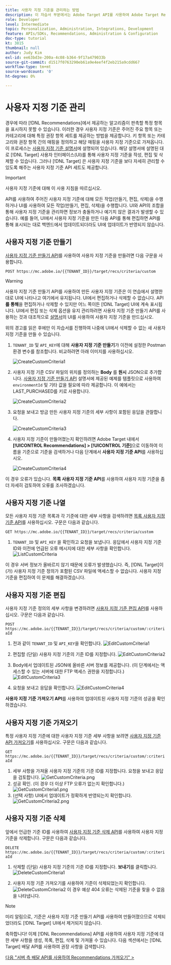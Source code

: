```yaml
---
title: 사용자 지정 기준을 관리하는 방법
description: 이 자습서 부분에서는 Adobe Target API를 사용하여 Adobe Target Recommendations 기준을 관리, 만들기, 목록, 편집, 가져오기 및 삭제하는 데 필요한 단계를 개발자에게 안내합니다.
role: Developer
level: Intermediate
topic: Personalization, Administration, Integrations, Development
feature: APIs/SDKs, Recommendations, Administration & Configuration
doc-type: tutorial
kt: 3815
thumbnail: null
author: Judy Kim
exl-id: ee63bd3e-200a-4c08-b364-9f17a479033b
source-git-commit: d1517f0763290eb61a9e4eef4f2eb215a9cdd667
workflow-type: tm+mt
source-wordcount: '0'
ht-degree: 0%

---
```


# 사용자 지정 기준 관리

경우에 따라 [!DNL Recommendations]에서 제공하는 알고리즘이 판촉할 특정 항목을 표시하지 못할 수 있습니다. 이러한 경우 사용자 지정 기준은 주어진 주요 항목 또는 카테고리에 대해 특정 권장 항목 세트를 제공하는 방법을 제공합니다. 키 항목 또는 카테고리와 권장 항목 간의 매핑을 정의하고 해당 매핑을 사용자 지정 기준으로 가져옵니다. 이 프로세스는 [사용자 지정 기준 설명서](https://experienceleague.adobe.com/docs/target/using/recommendations/criteria/recommendations-csv.html?lang=en)에 설명되어 있습니다. 해당 설명서에 설명된 대로 [!DNL Target] 사용자 인터페이스(UI)를 통해 사용자 지정 기준을 작성, 편집 및 삭제할 수 있습니다. 그러나 [!DNL Target] 은 사용자 지정 기준을 보다 자세히 관리할 수 있도록 해주는 사용자 지정 기준 API 세트도 제공합니다.

>[!IMPORTANT]
>
>사용자 지정 기준에 대해 이 사용 지침을 따르십시오.
>
> API를 사용하여 주어진 사용자 지정 기준에 대해 모든 작업(만들기, 편집, 삭제)을 수행하거나 UI를 사용하여 모든 작업(만들기, 편집, 삭제)을 수행합니다. UI와 API의 조합을 통해 사용자 지정 기준을 관리하면 정보가 충돌하거나 예기치 않은 결과가 발생할 수 있습니다. 예를 들어, UI에서 사용자 지정 기준을 만든 다음 API를 통해 편집하면 API를 통해 표시되는 대로 백엔드에서 업데이트되더라도 UI에 업데이트가 반영되지 않습니다.

## 사용자 지정 기준 만들기

[사용자 지정 기준 만들기 API](https://developers.adobetarget.com/api/recommendations/#operation/createCriteriaCustom)를 사용하여 사용자 지정 기준을 만들려면 다음 구문을 사용합니다.

`POST https://mc.adobe.io/{{TENANT_ID}}/target/recs/criteria/custom`

>[!WARNING]
>
>사용자 지정 기준 만들기 API를 사용하여 만든 사용자 지정 기준은 이 연습에서 설명한 대로 UI에 나타나고 여기에서 유지됩니다. UI에서 편집하거나 삭제할 수 없습니다. API **를 통해**&#x200B;을 편집하거나 삭제할 수 있지만 어느 쪽이든 [!DNL Target] UI에 계속 표시됩니다. UI에서 편집 또는 삭제 옵션을 유지 관리하려면 사용자 지정 기준 만들기 API를 사용하는 것과 대조적으로 [설명서](https://experienceleague.adobe.com/docs/target/using/recommendations/criteria/recommendations-csv.html?lang=en)의 UI를 사용하여 사용자 지정 기준을 만드십시오.

위의 경고를 읽은 후에만 이 자습서를 진행하여 나중에 UI에서 삭제할 수 없는 새 사용자 지정 기준을 만들 수 있습니다.

1. `TENANT_ID` 및 `API_KEY`에 대해 **사용자 지정 기준 만들기**&#x200B;가 이전에 설정한 Postman 환경 변수를 참조합니다. 비교하려면 아래 이미지를 사용하십시오.

   ![CreateCustomCriteria1](assets/CreateCustomCriteria1.png)

2. 사용자 지정 기준 CSV 파일의 위치를 정의하는 **Body** 를 **원시** JSON으로 추가합니다. [사용자 지정 기준 만들기 API](https://developers.adobetarget.com/api/recommendations/#operation/getAllCriteriaCustom) 설명서에 제공된 예제를 템플릿으로 사용하여 `environmentId` 및 기타 값을 필요에 따라 제공합니다. 이 예에서는 LAST_PURCHASED를 키로 사용합니다.

   ![CreateCustomCriteria2](assets/CreateCustomCriteria2.png)

3. 요청을 보내고 방금 만든 사용자 지정 기준의 세부 사항이 포함된 응답을 관찰합니다.

   ![CreateCustomCriteria3](assets/CreateCustomCriteria3.png)

4. 사용자 지정 기준이 만들어졌는지 확인하려면 Adobe Target 내에서 **[!UICONTROL Recommendations] > [!UICONTROL 기준]**&#x200B;으로 이동하여 이름을 기준으로 기준을 검색하거나 다음 단계에서 **사용자 지정 기준 API**&#x200B;를 사용하십시오.

   ![CreateCustomCriteria4](assets/CreateCustomCriteria4.png)

이 경우 오류가 있습니다. **목록 사용자 지정 기준 API**&#x200B;를 사용하여 사용자 지정 기준을 좀 더 자세히 검토하여 오류를 조사하겠습니다.

## 사용자 지정 기준 나열

모든 사용자 지정 기준 목록과 각 기준에 대한 세부 사항을 검색하려면 [목록 사용자 지정 기준 API](https://developers.adobetarget.com/api/recommendations/#operation/getAllCriteriaCustom)를 사용하십시오. 구문은 다음과 같습니다.

`GET https://mc.adobe.io/{{TENANT_ID}}/target/recs/criteria/custom`

1. `TENANT_ID` 및 `API_KEY` 을 확인하고 요청을 보냅니다. 응답에서 사용자 지정 기준 ID와 이전에 언급된 오류 메시지에 대한 세부 사항을 확인합니다.
   ![ListCustomCriteria](assets/ListCustomCriteria.png)

이 경우 서버 정보가 올바르지 않기 때문에 오류가 발생했습니다. 즉, [!DNL Target]이(가) 사용자 지정 기준 정의가 포함된 CSV 파일에 액세스할 수 없습니다. 사용자 지정 기준을 편집하여 이 문제를 해결하겠습니다.

## 사용자 지정 기준 편집

사용자 지정 기준 정의의 세부 사항을 변경하려면 [사용자 지정 기준 편집 API](https://developers.adobetarget.com/api/recommendations/#operation/updateCriteriaCustom)를 사용하십시오. 구문은 다음과 같습니다.

`POST https://mc.adobe.io/{{TENANT_ID}}/target/recs/criteria/custom/:criteriaId`

1. 전과 같이 `TENANT_ID` 및 `API_KEY`을 확인합니다.
   ![EditCustomCriteria1](assets/EditCustomCriteria1.png)

1. 편집할 (단일) 사용자 지정 기준의 기준 ID를 지정합니다.
   ![EditCustomCriteria2](assets/EditCustomCriteria2.png)

1. Body에서 업데이트된 JSON에 올바른 서버 정보를 제공합니다. (이 단계에서는 액세스할 수 있는 서버에 대한 FTP 액세스 권한을 지정합니다.)
   ![EditCustomCriteria3](assets/EditCustomCriteria3.png)

1. 요청을 보내고 응답을 확인합니다.
   ![EditCustomCriteria4](assets/EditCustomCriteria4.png)

**사용자 지정 기준 가져오기 API**&#x200B;를 사용하여 업데이트된 사용자 지정 기준의 성공을 확인하겠습니다.

## 사용자 지정 기준 가져오기

특정 사용자 지정 기준에 대한 사용자 지정 기준 세부 사항을 보려면 [사용자 지정 기준 API 가져오기](https://developers.adobetarget.com/api/recommendations/#operation/getCriteriaCustom)를 사용하십시오. 구문은 다음과 같습니다.

`GET https://mc.adobe.io/{{TENANT_ID}}/target/recs/criteria/custom/:criteriaId`

1. 세부 사항을 가져올 사용자 지정 기준의 기준 ID를 지정합니다. 요청을 보내고 응답을 검토합니다.
   ![GetCustomCriteria.png](assets/GetCustomCriteria.png)
1. 성공 확인. (이 경우 더 이상 FTP 오류가 없는지 확인합니다.)
   ![GetCustomCriteria1.png](assets/GetCustomCriteria1.png)
1. (선택 사항) UI에서 업데이트가 정확하게 반영되는지 확인합니다.
   ![GetCustomCriteria2.png](assets/GetCustomCriteria2.png)

## 사용자 지정 기준 삭제

앞에서 언급한 기준 ID를 사용하여 [사용자 지정 기준 삭제 API](https://developers.adobetarget.com/api/recommendations/#operation/deleteCriteriaCustom)를 사용하여 사용자 지정 기준을 삭제합니다. 구문은 다음과 같습니다.

`DELETE https://mc.adobe.io/{{TENANT_ID}}/target/recs/criteria/custom/:criteriaId`

1. 삭제할 (단일) 사용자 지정 기준의 기준 ID를 지정합니다. **보내기**를 클릭합니다.
   ![DeleteCustomCriteria1](assets/DeleteCustomCriteria1.png)

1. 사용자 지정 기준 가져오기를 사용하여 기준이 삭제되었는지 확인합니다.
   ![DeleteCustomCriteria2](assets/DeleteCustomCriteria2.png)
이 경우 예상 404 오류는 삭제된 기준을 찾을 수 없음을 나타냅니다.

>[!NOTE]
>미리 알림으로, 기준은 사용자 지정 기준 만들기 API를 사용하여 만들어졌으므로 삭제되었더라도 [!DNL Target] UI에서 제거되지 않습니다.

축하합니다! 이제 [!DNL Recommendations] API를 사용하여 사용자 지정 기준에 대한 세부 사항을 생성, 목록, 편집, 삭제 및 가져올 수 있습니다. 다음 섹션에서는 [!DNL Target] 배달 API를 사용하여 권장 사항을 검색합니다.

[다음 &quot;서버 측 배달 API를 사용하여 Recommendations 가져오기&quot; >](fetch-recs-server-side-delivery-api.md)
